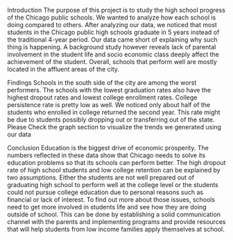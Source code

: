 Introduction
The purpose of this project is to study the high school progress of the Chicago public schools. We wanted to analyze how each school is doing compared to others. After analyzing our data, we noticed that most students in the Chicago public high schools graduate in 5 years instead of the traditional 4-year period. Our data came short of explaining why such thing is happening. A background study however reveals lack of parental involvement in the student life and socio economic class deeply affect the achievement of the student. Overall, schools that perform well are mostly located in the affluent areas of the city.

Findings
Schools in the south side of the city are among the worst performers. The schools with the lowest graduation rates also have the highest dropout rates and lowest college enrollment rates. 
College persistence rate is pretty low as well. We noticed only about half of the students who enrolled in college returned the second year. This rate might be due to students possibly dropping out or transferring out of the state. 
Please Check the graph section to visualize the trends we generated using our data      

Conclusion
Education is the biggest drive of economic prosperity. The numbers reflected in these data show that Chicago needs to solve its education problems so that its schools can perform better. The high dropout rate of high school students and low college retention can be explained by two assumptions. Either the students are not well prepared out of graduating high school to perform well at the college level or the students could not pursue college education due to personal reasons such as financial or lack of interest. 
To find out more about those issues, schools need to get more involved in students life and see how they are doing outside of school. This can be done by establishing a solid communication channel with the parents and implementing programs and provide resources that will help students from low income families apply themselves at school.

